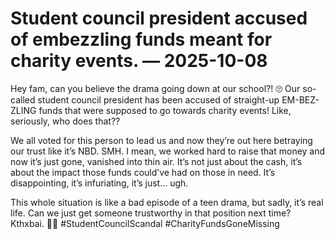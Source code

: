 # Student council president accused of embezzling funds meant for charity events. — 2025-10-08

Hey fam, can you believe the drama going down at our school?! 🙄 Our so-called student council president has been accused of straight-up EM-BEZ-ZLING funds that were supposed to go towards charity events! Like, seriously, who does that?? 

We all voted for this person to lead us and now they’re out here betraying our trust like it’s NBD. SMH. I mean, we worked hard to raise that money and now it’s just gone, vanished into thin air. It’s not just about the cash, it’s about the impact those funds could’ve had on those in need. It’s disappointing, it’s infuriating, it’s just... ugh.

This whole situation is like a bad episode of a teen drama, but sadly, it’s real life. Can we just get someone trustworthy in that position next time? Kthxbai. 🤦‍♀️ #StudentCouncilScandal #CharityFundsGoneMissing